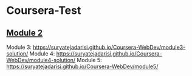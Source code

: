 # Coursera-Test

<a href="https://suryatejadarisi.github.io/Coursera-WebDev/module2-solution/"><p><h2>Module 2</h2></p></a> 
Module 3: https://suryatejadarisi.github.io/Coursera-WebDev/module3-solution/
Module 4: https://suryatejadarisi.github.io/Coursera-WebDev/module4-solution/
Module 5: https://suryatejadarisi.github.io/Coursera-WebDev/module5/
